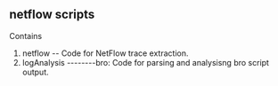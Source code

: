 ## netflow scripts
Contains

1. netflow -- Code for NetFlow trace extraction.
2. logAnalysis
      \--------bro: Code for parsing and analysisng bro script output.
